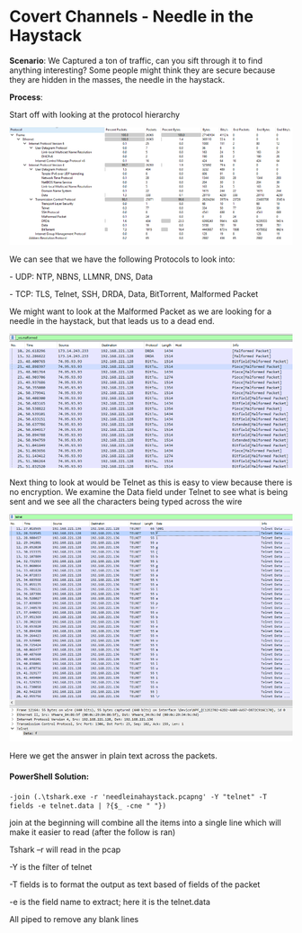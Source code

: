 # Covert Channels - Needle in the Haystack

**Scenario**: We Captured a ton of traffic, can you sift through it to find anything interesting? Some people might think they are secure because they are hidden in the masses, the needle in the haystack.

**Process**:&#x20;

Start off with looking at the protocol hierarchy

![](<../.gitbook/assets/image (18) (1).png>)

We can see that we have the following Protocols to look into:

\-          UDP: NTP, NBNS, LLMNR, DNS, Data

\-          TCP: TLS, Telnet, SSH, DRDA, Data, BitTorrent, Malformed Packet

We might want to look at the Malformed Packet as we are looking for a needle in the haystack, but that leads us to a dead end.

![](<../.gitbook/assets/image (16) (1).png>)

Next thing to look at would be Telnet as this is easy to view because there is no encryption. We examine the Data field under Telnet to see what is being sent and we see all the characters being typed across the wire

![](<../.gitbook/assets/image (17) (1).png>)

Here we get the answer in  plain text across the packets.

#### PowerShell Solution:

```
-join (.\tshark.exe -r 'needleinahaystack.pcapng' -Y "telnet" -T fields -e telnet.data | ?{$_ -cne " "})
```

join at the beginning will combine all the items into a single line which will make it easier to read (after the follow is ran)

Tshark –r will read in the pcap

\-Y is the filter of telnet

\-T fields is to format the output as text based of fields of the packet

\-e is the field name to extract; here it is the telnet.data

All piped to remove any blank lines
